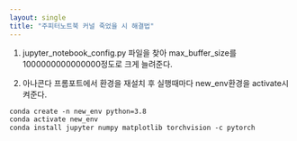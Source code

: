 ```yaml
---
layout: single
title: "주피터노트북 커널 죽었을 시 해결법"
---
```


1. jupyter_notebook_config.py 파일을 찾아 max_buffer_size를 1000000000000000정도로 크게 늘려준다.

2. 아나콘다 프롬포트에서 환경을 재설치 후 실행때마다 new_env환경을 activate시켜준다.
```markdown
conda create -n new_env python=3.8
conda activate new_env
conda install jupyter numpy matplotlib torchvision -c pytorch
```
